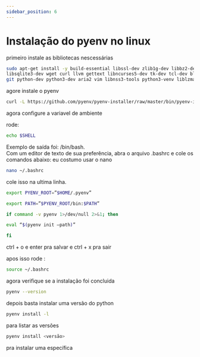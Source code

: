 ```yaml
---
sidebar_position: 6
---
```


# Instalação do pyenv no linux

primeiro instale as bibliotecas nescessárias

```bash
sudo apt-get install -y build-essential libssl-dev zlib1g-dev libbz2-dev libreadline-dev 
libsqlite3-dev wget curl llvm gettext libncurses5-dev tk-dev tcl-dev blt-dev libgdbm-dev
git python-dev python3-dev aria2 vim libnss3-tools python3-venv liblzma-dev libpq-dev
```

agore instale o pyenv

```bash
curl -L https://github.com/pyenv/pyenv-installer/raw/master/bin/pyenv-installer | bash
```

agora configure a variavel de ambiente 

rode:

```bash
echo $SHELL
```

Exemplo de saída foi: /bin/bash. <br />
Com um editor de texto de sua preferência, abra o arquivo .bashrc e cole os comandos abaixo:
eu costumo usar o nano
```bash
nano ~/.bashrc
```

cole isso na ultima linha.

```bash
export PYENV_ROOT=”$HOME/.pyenv”

export PATH=”$PYENV_ROOT/bin:$PATH”

if command -v pyenv 1>/dev/null 2>&1; then

eval “$(pyenv init –path)”

fi
```

ctrl + o e enter pra salvar e ctrl + x pra sair

apos isso rode :

```bash
source ~/.bashrc
```

agora verifique se a instalação foi concluida

```bash
pyenv --version
```

depois basta instalar uma versão do python

```bash
pyenv install -l
```

para listar as versões

```bash
pyenv install <versão>
```

pra instalar uma específica